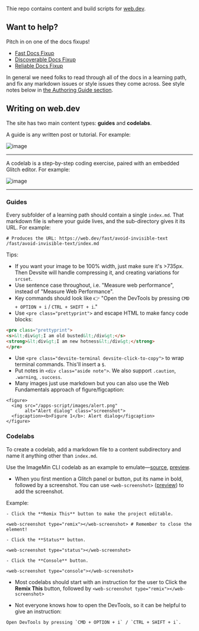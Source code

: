 Thie repo contains content and build scripts for [web.dev](https://web.dev).

## Want to help?

Pitch in on one of the docs fixups!

- [Fast Docs Fixup](https://github.com/GoogleChrome/web.dev/milestone/1)
- [Discoverable Docs Fixup](https://github.com/GoogleChrome/web.dev/milestone/10)
- [Reliable Docs Fixup](https://github.com/GoogleChrome/web.dev/milestone/12)

In general we need folks to read through all of the docs in a learning path, and fix any markdown issues or style issues they come across. See style notes below in [the Authoring Guide section](https://github.com/GoogleChrome/web.dev#authoring-guide).

## Writing on web.dev

The site has two main content types: **guides** and **codelabs**.


A guide is any written post or tutorial. For example:

![image](https://user-images.githubusercontent.com/1066253/48244806-5aa58380-e39c-11e8-9e84-9ced3d1e97c5.png)

---


A codelab is a step-by-step coding exercise, paired with an embedded Glitch editor. For example:

![image](https://user-images.githubusercontent.com/1066253/48244753-16b27e80-e39c-11e8-92b9-016e17867ba4.png)

---

### Guides

Every subfolder of a learning path should contain a single `index.md`. That markdown file is where your guide lives, and the sub-directory gives it its URL. For example:

```
# Produces the URL: https://web.dev/fast/avoid-invisible-text
/fast/avoid-invisible-text/index.md
```

Tips:

- If you want your image to be 100% width, just make sure it's >735px. Then Devsite will handle compressing it, and creating variations for `srcset`.
- Use sentence case throughout, i.e. "Measure web performance", instead of "Measure Web Performance".
- Key commands should look like 👉 "Open the DevTools by pressing `CMD + OPTION + i` / `CTRL + SHIFT + i`."
- Use `<pre class="prettyprint">` and escape HTML to make fancy code blocks:

```html
<pre class="prettyprint">
<s>&lt;div&gt;I am old busted&lt;/div&gt;</s>
<strong>&lt;div&gt;I am new hotness&lt;/div&gt;</strong>
</pre>
```

- Use `<pre class="devsite-terminal devsite-click-to-copy">` to wrap terminal commands. This'll insert a `$`.
- Put notes in `<div class="aside note">`. We also support `.caution`, `.warning`, `.success`.
- Many images just use markdown but you can also use the Web Fundamentals approach of figure/figcaption:
```
<figure>
  <img src="/apps-script/images/alert.png"
       alt="Alert dialog" class="screenshot">
  <figcaption><b>Figure 1</b>: Alert dialog</figcaption>
</figure>
```

### Codelabs

To create a codelab, add a markdown file to a content subdirectory and name it anything other than `index.md`.

Use the ImageMin CLI codelab as an example to emulate—[source](https://github.com/GoogleChrome/web.dev/blob/master/content/fast/use-imagemin-to-compress-images/codelab-imagine-cli.md), [preview](https://web.devsite.corp.google.com/fast/use-imagemin-to-compress-images/codelab-imagine-cli).

- When you first mention a Glitch panel or button, put its name in bold, followed by a screenshot. You can use `<web-screenshot>` ([preview](https://glitch.com/edit/#!/web-screenshot)) to add the screenshot.

Example:
```
- Click the **Remix This** button to make the project editable.

<web-screenshot type="remix"></web-screenshot> # Remember to close the element!

- Click the **Status** button.

<web-screenshot type="status"></web-screenshot>

- Click the **Console** button.

<web-screenshot type="console"></web-screenshot>
```

- Most codelabs should start with an instruction for the user to Click the **Remix This** button, followed by `<web-screenshot type="remix"></web-screenshot>`

- Not everyone knows how to open the DevTools, so it can be helpful to give an instruction:

```
Open DevTools by pressing `CMD + OPTION + i` / `CTRL + SHIFT + i`.
```

